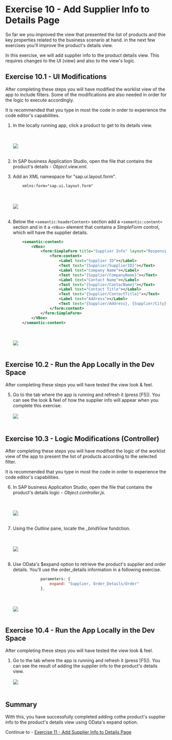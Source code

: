 # Exercise 10 - Add Supplier Info to Details Page

So far we you improved the view that presented the list of products and thie key properties related to the business scenario at hand. in the next few exercises you'll improve the product's details view.

In this exercise, we will add supplier info to the product details view. This requires changes to the UI (view) and also to the view's logic.

## Exercise 10.1 - UI Modifications

After completing these steps you will have modified the worklist view of the app to include filters. Some of the modifications are also needed in order for the logic to execute accordingly.

It is recommended that you type in most the code in order to experience the code editor's capabilities.

1. In the locally running app, click a product to get to its details view.

    <br><br>![](images\2020-10_BAS_App_Object_View_.jpg)<br><br>

2. In SAP business Application Studio, open the file that contains the product's details - *Object.view.xml*.

3. Add an XML namespace for "sap.ui.layout.form".
    ```xml
        xmlns:form="sap.ui.layout.form"
    ```

    <br><br>![](images\2020-10_BAS_Object_View_xmlns_form_.jpg)<br><br>

4. Below the `<semantic:headerContent>` section add a `<semantic:content>` section and in it a `<VBox>` element that contains a *SimpleForm* control, which will have the supplier details. 
    ```xml
        <semantic:content>
            <VBox>
                <form:SimpleForm title="Supplier Info" layout="ResponsiveGridLayout" singleContainerFullSize="false" columnsXL="1" columnsL="1" visible="{= ${objectView>/busy} ? false : true}">
                    <form:content>
                        <Label text="Supplier ID"></Label>
                        <Text text="{Supplier/SupplierID}"></Text>
                        <Label text="Company Name"></Label>
                        <Text text="{Supplier/CompanyName}"></Text>
                        <Label text="Contact Name"></Label>
                        <Text text="{Supplier/ContacName}"></Text>
                        <Label text="Contact Title"></Label>
                        <Text text="{Supplier/ContactTitle}"></Text>
                        <Label text="Address"></Label>
                        <Text text="{Supplier/Address}, {Supplier/City}, {Supplier/PostalCode}, {Supplier/Country}"></Text>
                    </form:content>
                </form:SimpleForm>
            </VBox>
        </semantic:content>

    ```

    <br><br>![](images\2020-10_BAS_Object_View_Supplier_Info_.jpg)<br><br>

## Exercise 10.2 - Run the App Locally in the Dev Space

After completing these steps you will have tested the view look & feel.

5.	Go to the tab where the app is running and refresh it (press [F5]). You can see the look & feel of how the supplier info will appear when you complete this exercise.
    <br><br>![](images\2020-10_BAS_App_Object_View_After_View_.jpg)<br><br>

## Exercise 10.3 - Logic Modifications (Controller)

After completing these steps you will have modified the logic of the worklist view of the app to present the list of products according to the selected filter.

It is recommended that you type in most the code in order to experience the code editor's capabilities.

6. In SAP business Application Studio, open the file that contains the product's details logic - *Object.controller.js*.

    <br><br>![](images\2020-10_BAS_Object_Controller-1_.jpg)<br><br>

7. Using the *Outline* pane, locate the *_bindView* fundction.

    <br><br>![](images\2020-10_BAS_Object_Controller-2_.jpg)<br><br>

8. Use OData's $expand option to retrieve the product's supplier and order details. You'll use the order_details information in a following exercise.
    ```javascript
                parameters: {
                    expand: "Supplier, Order_Details/Order"
                },
    ```

    <br><br>![](images\2020-10_BAS_Object_Controller-3_.jpg)<br><br>

## Exercise 10.4 - Run the App Locally in the Dev Space

After completing these steps you will have tested the view look & feel.

1.	Go to the tab where the app is running and refresh it (press [F5]). You can see the result of adding the supplier info to the product's details view.
    <br><br>![](images\2020-10_BAS_Object_Controller-4_.jpg)<br><br>


## Summary

With this, you have successfully completed adding cothe product's supplier info to the product's details view using OData's expand option.

Continue to - [Exercise 11 - Add Supplier Info to Details Page](../ex10/README.md)
